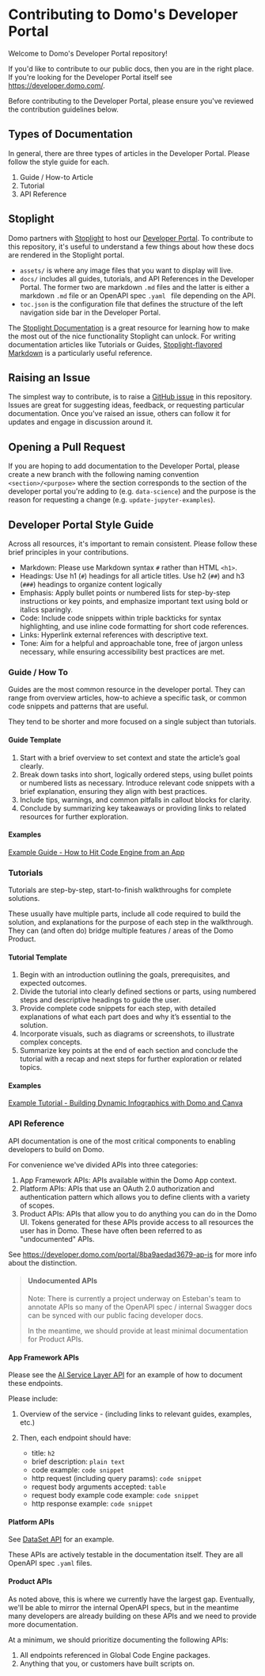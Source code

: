 # Contributing to Domo's Developer Portal

Welcome to Domo's Developer Portal repository!

If you'd like to contribute to our public docs, then you are in the right place. If you're looking for the Developer Portal itself see https://developer.domo.com/.

Before contributing to the Developer Portal, please ensure you've reviewed the contribution guidelines below.

## Types of Documentation

In general, there are three types of articles in the Developer Portal. Please follow the style guide for each.

1. Guide / How-to Article
2. Tutorial
3. API Reference

## Stoplight

Domo partners with [Stoplight](https://stoplight.io/) to host our [Developer Portal](https://developer.domo.com/). To contribute to this repository, it's useful to understand a few things about how these docs are rendered in the Stoplight portal.

- `assets/` is where any image files that you want to display will live.
- `docs/` includes all guides, tutorials, and API References in the Developer Portal. The former two are markdown `.md` files and the latter is either a markdown `.md` file or an OpenAPI spec `.yaml ` file depending on the API.
- `toc.json` is the configuration file that defines the structure of the left navigation side bar in the Developer Portal.

The [Stoplight Documentation](https://docs.stoplight.io/) is a great resource for learning how to make the most out of the nice functionality Stoplight can unlock. For writing documentation articles like Tutorials or Guides, [Stoplight-flavored Markdown](https://docs.stoplight.io/docs/platform/b591e6d161539-stoplight-flavored-markdown-smd) is a particularly useful reference.

## Raising an Issue

The simplest way to contribute, is to raise a [GitHub issue](https://docs.github.com/en/issues/tracking-your-work-with-issues/about-issues) in this repository. Issues are great for suggesting ideas, feedback, or requesting particular documentation. Once you've raised an issue, others can follow it for updates and engage in discussion around it.

## Opening a Pull Request

If you are hoping to add documentation to the Developer Portal, please create a new branch with the following naming convention `<section>/<purpose>` where the section corresponds to the section of the developer portal you're adding to (e.g. `data-science`) and the purpose is the reason for requesting a change (e.g. `update-jupyter-examples`).

## Developer Portal Style Guide

Across all resources, it's important to remain consistent. Please follow these brief principles in your contributions.

- Markdown: Please use Markdown syntax `#` rather than HTML `<h1>`.
- Headings: Use h1 (`#`) headings for all article titles. Use h2 (`##`) and h3 (`###`) headings to organize content logically
- Emphasis: Apply bullet points or numbered lists for step-by-step instructions or key points, and emphasize important text using bold or italics sparingly.
- Code: Include code snippets within triple backticks for syntax highlighting, and use inline code formatting for short code references.
- Links: Hyperlink external references with descriptive text.
- Tone: Aim for a helpful and approachable tone, free of jargon unless necessary, while ensuring accessibility best practices are met.

### Guide / How To

Guides are the most common resource in the developer portal. They can range from overview articles, how-to achieve a specific task, or common code snippets and patterns that are useful.

They tend to be shorter and more focused on a single subject than tutorials.

#### Guide Template

1. Start with a brief overview to set context and state the article’s goal clearly.
2. Break down tasks into short, logically ordered steps, using bullet points or numbered lists as necessary. Introduce relevant code snippets with a brief explanation, ensuring they align with best practices.
3. Include tips, warnings, and common pitfalls in callout blocks for clarity.
4. Conclude by summarizing key takeaways or providing links to related resources for further exploration.

#### Examples

[Example Guide - How to Hit Code Engine from an App](docs/Apps/App-Framework/Guides/hitting-code-engine-from-an-app.md)​

### Tutorials

Tutorials are step-by-step, start-to-finish walkthroughs for complete solutions.

These usually have multiple parts, include all code required to build the solution, and explanations for the purpose of each step in the walkthrough. They can (and often do) bridge multiple features / areas of the Domo Product.

#### Tutorial Template

1. Begin with an introduction outlining the goals, prerequisites, and expected outcomes.
2. Divide the tutorial into clearly defined sections or parts, using numbered steps and descriptive headings to guide the user.
3. Provide complete code snippets for each step, with detailed explanations of what each part does and why it’s essential to the solution.
4. Incorporate visuals, such as diagrams or screenshots, to illustrate complex concepts.
5. Summarize key points at the end of each section and conclude the tutorial with a recap and next steps for further exploration or related topics.

#### Examples

[Example Tutorial - Building Dynamic Infographics with Domo and Canva](docs/Apps/App-Framework/Tutorials/Vanilla-Javascript/DynamicInfographic.md)​


### API Reference

API documentation is one of the most critical components to enabling developers to build on Domo.

For convenience we've divided APIs into three categories:

1. App Framework APIs: APIs available within the Domo App context.
2. Platform APIs: APIs that use an OAuth 2.0 authorization and authentication pattern which allows you to define clients with a variety of scopes.
3. Product APIs: APIs that allow you to do anything you can do in the Domo UI. Tokens generated for these APIs provide access to all resources the user has in Domo. These have often been referred to as "undocumented" APIs.

See https://developer.domo.com/portal/8ba9aedad3679-ap-is for more info about the distinction.

<!-- theme: info -->

> #### Undocumented APIs
>
> Note: There is currently a project underway on Esteban's team to annotate APIs so many of the OpenAPI spec / internal Swagger docs can be synced with our public facing developer docs.
>
> In the meantime, we should provide at least minimal documentation for Product APIs.

#### App Framework APIs

Please see the [AI Service Layer API](https://developer.domo.com/portal/wjqiqhsvpadon-ai-service-layer-api) for an example of how to document these endpoints.

Please include:

1. Overview of the service - (including links to relevant guides, examples, etc.)
2. Then, each endpoint should have:

    - title: `h2`
    - brief description: `plain text`
    - code example: `code snippet`
    - http request (including query params): `code snippet`
    - request body arguments accepted: `table`
    - request body example code example: `code snippet`
    - http response example: `code snippet`

#### Platform APIs

See [DataSet API](https://developer.domo.com/portal/3b1e3a7d5f420-data-set-api) for an example.

These APIs are actively testable in the documentation itself. They are all OpenAPI spec `.yaml` files.

#### Product APIs

As noted above, this is where we currently have the largest gap. Eventually, we'll be able to mirror the internal OpenAPI specs, but in the meantime many developers are already building on these APIs and we need to provide more documentation.

At a minimum, we should prioritize documenting the following APIs:

1. All endpoints referenced in Global Code Engine packages.
2. Anything that you, or customers have built scripts on.
